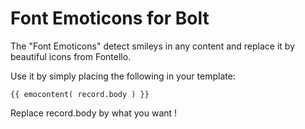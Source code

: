 Font Emoticons for Bolt
======

The "Font Emoticons" detect smileys in any content and replace it by beautiful icons from Fontello. 

Use it by simply placing the following in your template:

    {{ emocontent( record.body ) }}
    
Replace record.body by what you want !
